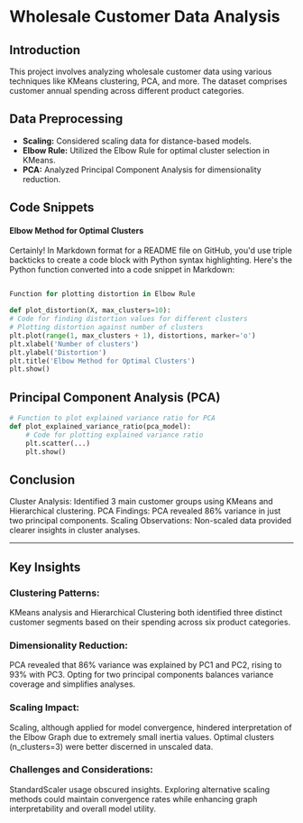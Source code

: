 # Wholesale Customer Data Analysis

## Introduction

This project involves analyzing wholesale customer data using various techniques like KMeans clustering, PCA, and more. The dataset comprises customer annual spending across different product categories.

## Data Preprocessing

- **Scaling:** Considered scaling data for distance-based models.
- **Elbow Rule:** Utilized the Elbow Rule for optimal cluster selection in KMeans.
- **PCA:** Analyzed Principal Component Analysis for dimensionality reduction.

## Code Snippets

#### Elbow Method for Optimal Clusters




Certainly! In Markdown format for a README file on GitHub, you'd use triple backticks to create a code block with Python syntax highlighting. Here's the Python function converted into a code snippet in Markdown:

```python

Function for plotting distortion in Elbow Rule

def plot_distortion(X, max_clusters=10):
# Code for finding distortion values for different clusters
# Plotting distortion against number of clusters
plt.plot(range(1, max_clusters + 1), distortions, marker='o')
plt.xlabel('Number of clusters')
plt.ylabel('Distortion')
plt.title('Elbow Method for Optimal Clusters')
plt.show()
```

## Principal Component Analysis (PCA)
```python
# Function to plot explained variance ratio for PCA
def plot_explained_variance_ratio(pca_model):
    # Code for plotting explained variance ratio
    plt.scatter(...)
    plt.show()

```


## Conclusion

Cluster Analysis: Identified 3 main customer groups using KMeans and Hierarchical clustering.
PCA Findings: PCA revealed 86% variance in just two principal components.
Scaling Observations: Non-scaled data provided clearer insights in cluster analyses.

---

## Key Insights

### Clustering Patterns:
KMeans analysis and Hierarchical Clustering both identified three distinct customer segments based on their spending across six product categories.

### Dimensionality Reduction:
PCA revealed that 86% variance was explained by PC1 and PC2, rising to 93% with PC3. Opting for two principal components balances variance coverage and simplifies analyses.

### Scaling Impact:
Scaling, although applied for model convergence, hindered interpretation of the Elbow Graph due to extremely small inertia values. Optimal clusters (n_clusters=3) were better discerned in unscaled data.

### Challenges and Considerations:
StandardScaler usage obscured insights. Exploring alternative scaling methods could maintain convergence rates while enhancing graph interpretability and overall model utility.
 


